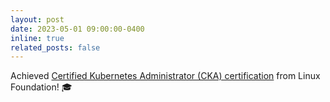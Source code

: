 ```yaml
---
layout: post
date: 2023-05-01 09:00:00-0400
inline: true
related_posts: false
---
```


Achieved [Certified Kubernetes Administrator (CKA) certification](https://www.credly.com/org/the-linux-foundation/badge/cka-certified-kubernetes-administrator) from Linux Foundation! 🎓
